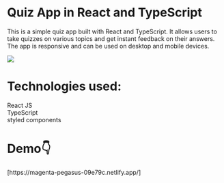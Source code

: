# Quiz App in React and TypeScript
This is a simple quiz app built with React and TypeScript. It allows users to take quizzes on various topics and get instant feedback on their answers. The app is responsive and can be used on desktop and mobile devices.


![](https://github.com/moha-osama/Quiz-app/assets/68459758/39799c0a-53b1-4c62-9727-d08152bccf1f)

<h1>Technologies used:</h1>
      React JS<br/>
      TypeScript<br/>
      styled components
      
<h1>Demo👇</h1> [https://magenta-pegasus-09e79c.netlify.app/]
      
      
